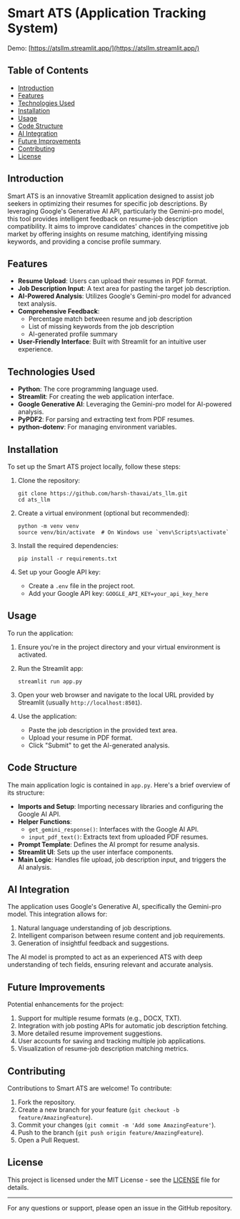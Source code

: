 # Smart ATS (Application Tracking System)

Demo: [https://atsllm.streamlit.app/](https://atsllm.streamlit.app/)


## Table of Contents
- [Introduction](#introduction)
- [Features](#features)
- [Technologies Used](#technologies-used)
- [Installation](#installation)
- [Usage](#usage)
- [Code Structure](#code-structure)
- [AI Integration](#ai-integration)
- [Future Improvements](#future-improvements)
- [Contributing](#contributing)
- [License](#license)

## Introduction

Smart ATS is an innovative Streamlit application designed to assist job seekers in optimizing their resumes for specific job descriptions. By leveraging Google's Generative AI API, particularly the Gemini-pro model, this tool provides intelligent feedback on resume-job description compatibility. It aims to improve candidates' chances in the competitive job market by offering insights on resume matching, identifying missing keywords, and providing a concise profile summary.

## Features

- **Resume Upload**: Users can upload their resumes in PDF format.
- **Job Description Input**: A text area for pasting the target job description.
- **AI-Powered Analysis**: Utilizes Google's Gemini-pro model for advanced text analysis.
- **Comprehensive Feedback**:
  - Percentage match between resume and job description
  - List of missing keywords from the job description
  - AI-generated profile summary
- **User-Friendly Interface**: Built with Streamlit for an intuitive user experience.

## Technologies Used

- **Python**: The core programming language used.
- **Streamlit**: For creating the web application interface.
- **Google Generative AI**: Leveraging the Gemini-pro model for AI-powered analysis.
- **PyPDF2**: For parsing and extracting text from PDF resumes.
- **python-dotenv**: For managing environment variables.

## Installation

To set up the Smart ATS project locally, follow these steps:

1. Clone the repository:
   ```
   git clone https://github.com/harsh-thavai/ats_llm.git
   cd ats_llm
   ```

2. Create a virtual environment (optional but recommended):
   ```
   python -m venv venv
   source venv/bin/activate  # On Windows use `venv\Scripts\activate`
   ```

3. Install the required dependencies:
   ```
   pip install -r requirements.txt
   ```

4. Set up your Google API key:
   - Create a `.env` file in the project root.
   - Add your Google API key: `GOOGLE_API_KEY=your_api_key_here`

## Usage

To run the application:

1. Ensure you're in the project directory and your virtual environment is activated.

2. Run the Streamlit app:
   ```
   streamlit run app.py
   ```

3. Open your web browser and navigate to the local URL provided by Streamlit (usually `http://localhost:8501`).

4. Use the application:
   - Paste the job description in the provided text area.
   - Upload your resume in PDF format.
   - Click "Submit" to get the AI-generated analysis.

## Code Structure

The main application logic is contained in `app.py`. Here's a brief overview of its structure:

- **Imports and Setup**: Importing necessary libraries and configuring the Google AI API.
- **Helper Functions**: 
  - `get_gemini_response()`: Interfaces with the Google AI API.
  - `input_pdf_text()`: Extracts text from uploaded PDF resumes.
- **Prompt Template**: Defines the AI prompt for resume analysis.
- **Streamlit UI**: Sets up the user interface components.
- **Main Logic**: Handles file upload, job description input, and triggers the AI analysis.

## AI Integration

The application uses Google's Generative AI, specifically the Gemini-pro model. This integration allows for:

1. Natural language understanding of job descriptions.
2. Intelligent comparison between resume content and job requirements.
3. Generation of insightful feedback and suggestions.

The AI model is prompted to act as an experienced ATS with deep understanding of tech fields, ensuring relevant and accurate analysis.

## Future Improvements

Potential enhancements for the project:

1. Support for multiple resume formats (e.g., DOCX, TXT).
2. Integration with job posting APIs for automatic job description fetching.
3. More detailed resume improvement suggestions.
4. User accounts for saving and tracking multiple job applications.
5. Visualization of resume-job description matching metrics.

## Contributing

Contributions to Smart ATS are welcome! To contribute:

1. Fork the repository.
2. Create a new branch for your feature (`git checkout -b feature/AmazingFeature`).
3. Commit your changes (`git commit -m 'Add some AmazingFeature'`).
4. Push to the branch (`git push origin feature/AmazingFeature`).
5. Open a Pull Request.

## License

This project is licensed under the MIT License - see the [LICENSE](LICENSE) file for details.

---

For any questions or support, please open an issue in the GitHub repository.
